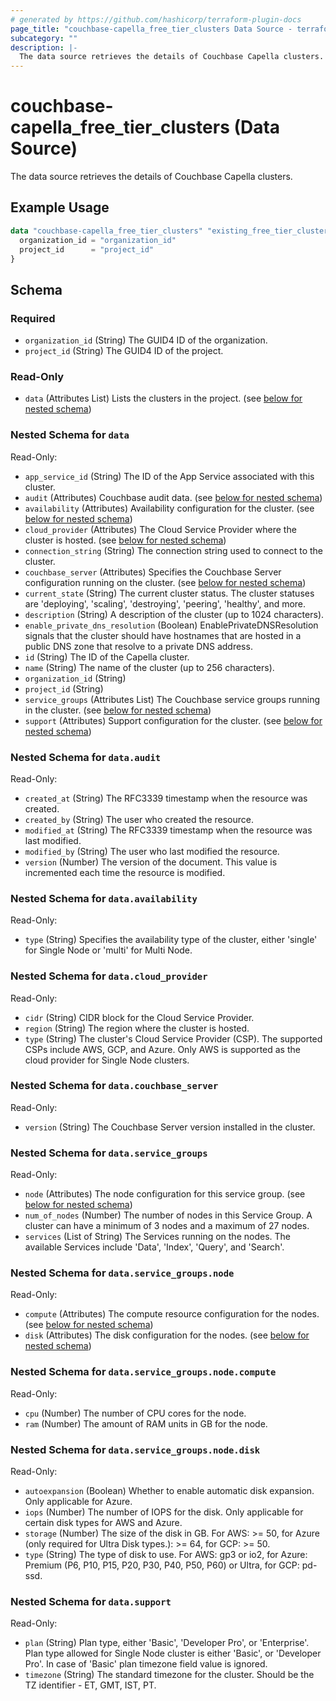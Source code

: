 ```yaml
---
# generated by https://github.com/hashicorp/terraform-plugin-docs
page_title: "couchbase-capella_free_tier_clusters Data Source - terraform-provider-couchbase-capella"
subcategory: ""
description: |-
  The data source retrieves the details of Couchbase Capella clusters.
---
```


# couchbase-capella_free_tier_clusters (Data Source)

The data source retrieves the details of Couchbase Capella clusters.

## Example Usage

```terraform
data "couchbase-capella_free_tier_clusters" "existing_free_tier_clusters" {
  organization_id = "organization_id"
  project_id      = "project_id"
}
```

<!-- schema generated by tfplugindocs -->
## Schema

### Required

- `organization_id` (String) The GUID4 ID of the organization.
- `project_id` (String) The GUID4 ID of the project.

### Read-Only

- `data` (Attributes List) Lists the clusters in the project. (see [below for nested schema](#nestedatt--data))

<a id="nestedatt--data"></a>
### Nested Schema for `data`

Read-Only:

- `app_service_id` (String) The ID of the App Service associated with this cluster.
- `audit` (Attributes) Couchbase audit data. (see [below for nested schema](#nestedatt--data--audit))
- `availability` (Attributes) Availability configuration for the cluster. (see [below for nested schema](#nestedatt--data--availability))
- `cloud_provider` (Attributes) The Cloud Service Provider where the cluster is hosted. (see [below for nested schema](#nestedatt--data--cloud_provider))
- `connection_string` (String) The connection string used to connect to the cluster.
- `couchbase_server` (Attributes) Specifies the Couchbase Server configuration running on the cluster. (see [below for nested schema](#nestedatt--data--couchbase_server))
- `current_state` (String) The current cluster status. The cluster statuses are 'deploying', 'scaling', 'destroying', 'peering', 'healthy', and more.
- `description` (String) A description of the cluster (up to 1024 characters).
- `enable_private_dns_resolution` (Boolean) EnablePrivateDNSResolution signals that the cluster should have hostnames that are hosted in a public DNS zone that resolve to a private DNS address.
- `id` (String) The ID of the Capella cluster.
- `name` (String) The name of the cluster (up to 256 characters).
- `organization_id` (String)
- `project_id` (String)
- `service_groups` (Attributes List) The Couchbase service groups running in the cluster. (see [below for nested schema](#nestedatt--data--service_groups))
- `support` (Attributes) Support configuration for the cluster. (see [below for nested schema](#nestedatt--data--support))

<a id="nestedatt--data--audit"></a>
### Nested Schema for `data.audit`

Read-Only:

- `created_at` (String) The RFC3339 timestamp when the resource was created.
- `created_by` (String) The user who created the resource.
- `modified_at` (String) The RFC3339 timestamp when the resource was last modified.
- `modified_by` (String) The user who last modified the resource.
- `version` (Number) The version of the document. This value is incremented each time the resource is modified.


<a id="nestedatt--data--availability"></a>
### Nested Schema for `data.availability`

Read-Only:

- `type` (String) Specifies the availability type of the cluster, either 'single' for Single Node or 'multi' for Multi Node.


<a id="nestedatt--data--cloud_provider"></a>
### Nested Schema for `data.cloud_provider`

Read-Only:

- `cidr` (String) CIDR block for the Cloud Service Provider.
- `region` (String) The region where the cluster is hosted.
- `type` (String) The cluster's Cloud Service Provider (CSP). The supported CSPs include AWS, GCP, and Azure. Only AWS is supported as the cloud provider for Single Node clusters.


<a id="nestedatt--data--couchbase_server"></a>
### Nested Schema for `data.couchbase_server`

Read-Only:

- `version` (String) The Couchbase Server version installed in the cluster.


<a id="nestedatt--data--service_groups"></a>
### Nested Schema for `data.service_groups`

Read-Only:

- `node` (Attributes) The node configuration for this service group. (see [below for nested schema](#nestedatt--data--service_groups--node))
- `num_of_nodes` (Number) The number of nodes in this Service Group. A cluster can have a minimum of 3 nodes and a maximum of 27 nodes.
- `services` (List of String) The Services running on the nodes. The available Services include 'Data', 'Index', 'Query', and 'Search'.

<a id="nestedatt--data--service_groups--node"></a>
### Nested Schema for `data.service_groups.node`

Read-Only:

- `compute` (Attributes) The compute resource configuration for the nodes. (see [below for nested schema](#nestedatt--data--service_groups--node--compute))
- `disk` (Attributes) The disk configuration for the nodes. (see [below for nested schema](#nestedatt--data--service_groups--node--disk))

<a id="nestedatt--data--service_groups--node--compute"></a>
### Nested Schema for `data.service_groups.node.compute`

Read-Only:

- `cpu` (Number) The number of CPU cores for the node.
- `ram` (Number) The amount of RAM units in GB for the node.


<a id="nestedatt--data--service_groups--node--disk"></a>
### Nested Schema for `data.service_groups.node.disk`

Read-Only:

- `autoexpansion` (Boolean) Whether to enable automatic disk expansion. Only applicable for Azure.
- `iops` (Number) The number of IOPS for the disk. Only applicable for certain disk types for AWS and Azure.
- `storage` (Number) The size of the disk in GB. For AWS: >= 50, for Azure (only required for Ultra Disk types.): >= 64, for GCP: >= 50.
- `type` (String) The type of disk to use. For AWS: gp3 or io2, for Azure: Premium (P6, P10, P15, P20, P30, P40, P50, P60) or Ultra, for GCP: pd-ssd.




<a id="nestedatt--data--support"></a>
### Nested Schema for `data.support`

Read-Only:

- `plan` (String) Plan type, either 'Basic', 'Developer Pro', or 'Enterprise'. Plan type allowed for Single Node cluster is either 'Basic', or 'Developer Pro'. In case of 'Basic' plan timezone field value is ignored.
- `timezone` (String) The standard timezone for the cluster. Should be the TZ identifier - ET, GMT, IST, PT.
